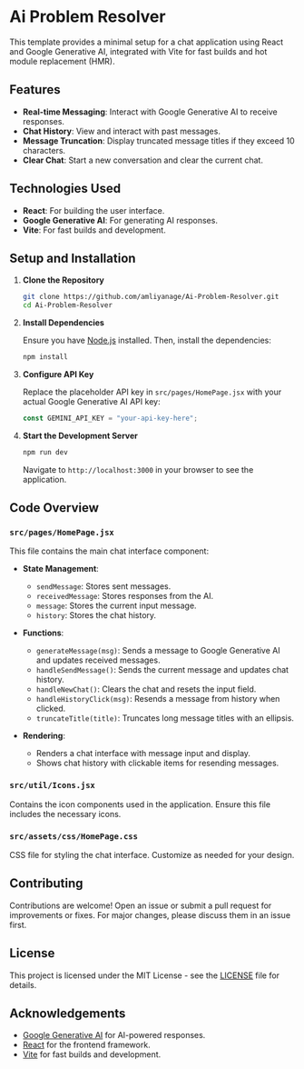 # Ai Problem Resolver

This template provides a minimal setup for a chat application using React and Google Generative AI, integrated with Vite for fast builds and hot module replacement (HMR).

## Features

- **Real-time Messaging**: Interact with Google Generative AI to receive responses.
- **Chat History**: View and interact with past messages.
- **Message Truncation**: Display truncated message titles if they exceed 10 characters.
- **Clear Chat**: Start a new conversation and clear the current chat.

## Technologies Used

- **React**: For building the user interface.
- **Google Generative AI**: For generating AI responses.
- **Vite**: For fast builds and development.

## Setup and Installation

1. **Clone the Repository**

    ```bash
    git clone https://github.com/amliyanage/Ai-Problem-Resolver.git
    cd Ai-Problem-Resolver
    ```

2. **Install Dependencies**

   Ensure you have [Node.js](https://nodejs.org/) installed. Then, install the dependencies:

    ```bash
    npm install
    ```

3. **Configure API Key**

   Replace the placeholder API key in `src/pages/HomePage.jsx` with your actual Google Generative AI API key:

    ```javascript
    const GEMINI_API_KEY = "your-api-key-here";
    ```

4. **Start the Development Server**

    ```bash
    npm run dev
    ```

   Navigate to `http://localhost:3000` in your browser to see the application.

## Code Overview

### `src/pages/HomePage.jsx`

This file contains the main chat interface component:

- **State Management**:
    - `sendMessage`: Stores sent messages.
    - `receivedMessage`: Stores responses from the AI.
    - `message`: Stores the current input message.
    - `history`: Stores the chat history.

- **Functions**:
    - `generateMessage(msg)`: Sends a message to Google Generative AI and updates received messages.
    - `handleSendMessage()`: Sends the current message and updates chat history.
    - `handleNewChat()`: Clears the chat and resets the input field.
    - `handleHistoryClick(msg)`: Resends a message from history when clicked.
    - `truncateTitle(title)`: Truncates long message titles with an ellipsis.

- **Rendering**:
    - Renders a chat interface with message input and display.
    - Shows chat history with clickable items for resending messages.

### `src/util/Icons.jsx`

Contains the icon components used in the application. Ensure this file includes the necessary icons.

### `src/assets/css/HomePage.css`

CSS file for styling the chat interface. Customize as needed for your design.

## Contributing

Contributions are welcome! Open an issue or submit a pull request for improvements or fixes. For major changes, please discuss them in an issue first.

## License

This project is licensed under the MIT License - see the [LICENSE](LICENSE) file for details.

## Acknowledgements

- [Google Generative AI](https://cloud.google.com/generative-ai) for AI-powered responses.
- [React](https://reactjs.org/) for the frontend framework.
- [Vite](https://vitejs.dev/) for fast builds and development.
